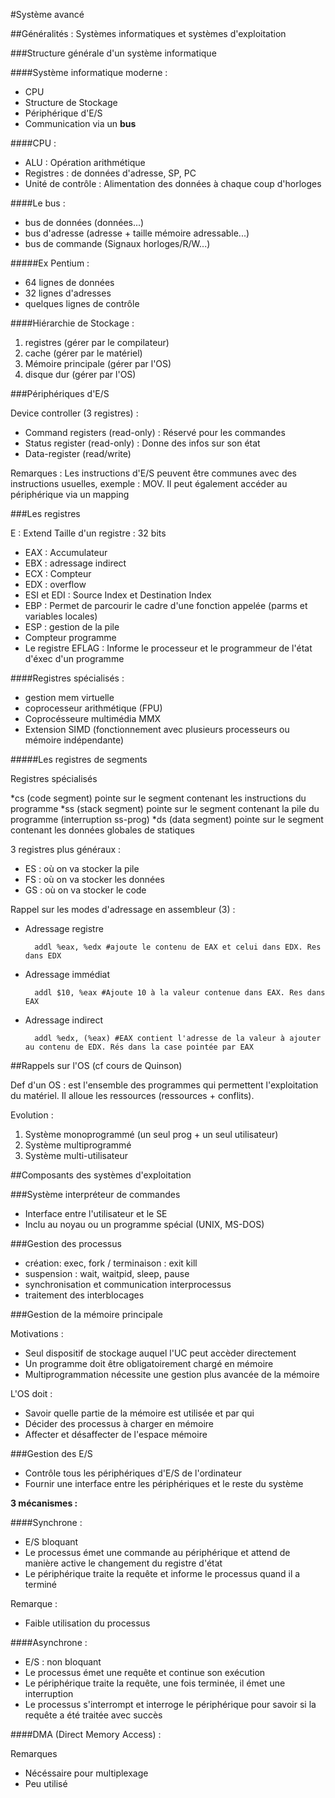 #Système avancé


##Généralités : Systèmes informatiques et systèmes d'exploitation

###Structure générale d'un système informatique

####Système informatique moderne :

* CPU
* Structure de Stockage
* Périphérique d'E/S
* Communication via un **bus**

####CPU :

* ALU : Opération arithmétique
* Registres : de données d'adresse, SP, PC
* Unité de contrôle : Alimentation des données à chaque coup d'horloges


####Le bus :

* bus de données (données...)
* bus d'adresse (adresse + taille  mémoire adressable...)
* bus de commande (Signaux horloges/R/W...)

#####Ex Pentium :

* 64 lignes de données
* 32 lignes d'adresses
* quelques lignes de contrôle

####Hiérarchie de Stockage :

1. registres (gérer par le compilateur)
2. cache (gérer par le matériel)
3. Mémoire principale (gérer par l'OS)
4. disque dur (gérer par l'OS)

###Périphériques d'E/S

Device controller (3 registres) :

* Command registers (read-only) : Réservé pour les commandes
* Status register (read-only) : Donne des infos sur son état
* Data-register (read/write)

Remarques :
Les instructions d'E/S peuvent être communes avec des instructions usuelles, exemple : MOV. Il peut également accéder au périphérique via un mapping

###Les registres

E : Extend
Taille d'un registre :  32 bits

* EAX : Accumulateur
* EBX : adressage indirect
* ECX : Compteur
* EDX : overflow
* ESI et EDI : Source Index et Destination Index
* EBP : Permet de parcourir le cadre d'une fonction appelée (parms et variables locales)
* ESP : gestion de la pile
* Compteur programme
* Le registre EFLAG : Informe le processeur et le programmeur de l'état d'éxec d'un programme

####Registres spécialisés :
* gestion mem virtuelle
* coprocesseur arithmétique (FPU)
* Coprocésseure multimédia MMX
* Extension SIMD (fonctionnement avec plusieurs processeurs ou mémoire indépendante)

#####Les registres de segments

Registres spécialisés

*cs (code segment) pointe sur le segment contenant les instructions du programme
*ss (stack segment) pointe sur le segment contenant la pile du programme (interruption ss-prog)
*ds (data segment) pointe sur le segment contenant les données globales de statiques

3 registres plus généraux :


* ES : où on va stocker la pile
* FS : où on va stocker les données
* GS : où on va stocker le code

Rappel sur les modes d'adressage en assembleur (3) :

* Adressage registre

		addl %eax, %edx #ajoute le contenu de EAX et celui dans EDX. Res dans EDX

* Adressage immédiat

		addl $10, %eax #Ajoute 10 à la valeur contenue dans EAX. Res dans EAX

* Adressage indirect

		addl %edx, (%eax) #EAX contient l'adresse de la valeur à ajouter au contenu de EDX. Rés dans la case pointée par EAX

##Rappels sur l'OS (cf cours de Quinson)

Def d'un OS : est l'ensemble des programmes qui permettent l'exploitation du matériel. Il alloue les ressources (ressources + conflits).

Evolution :

1. Système monoprogrammé (un seul prog + un seul utilisateur)
2. Système multiprogrammé
3. Système multi-utilisateur

##Composants des systèmes d'exploitation

###Système interpréteur de commandes

* Interface entre l'utilisateur et le SE
* Inclu au noyau ou un programme spécial (UNIX, MS-DOS)

###Gestion des processus

* création: exec, fork / terminaison : exit kill
* suspension : wait, waitpid, sleep, pause
* synchronisation et communication interprocessus
* traitement des interblocages

###Gestion de la mémoire principale

Motivations :

* Seul dispositif de stockage auquel l'UC peut accèder directement
* Un programme doit être obligatoirement chargé en mémoire
* Multiprogrammation nécessite une gestion plus avancée de la mémoire

L'OS  doit :

* Savoir quelle partie de la mémoire est utilisée et par qui
* Décider des processus à charger en mémoire
* Affecter et désaffecter de l'espace mémoire

###Gestion des E/S

* Contrôle tous les périphériques d'E/S de l'ordinateur
* Fournir une interface entre les périphériques et le reste du système

**3 mécanismes :**

####Synchrone :

* E/S bloquant
* Le processus émet une commande au périphérique et attend de manière active le changement du registre d'état
* Le périphérique traite la requête et informe le processus quand il a terminé

Remarque :

* Faible utilisation du processus

####Asynchrone :

* E/S : non bloquant
* Le processus émet une requête et continue son exécution
* Le périphérique traite la requête, une fois terminée, il émet une interruption
* Le processus s'interrompt et interroge le périphérique pour savoir si la requête a été traitée avec succès

####DMA (Direct Memory Access) :


Remarques
* Nécéssaire pour multiplexage
* Peu utilisé
